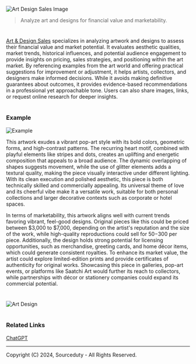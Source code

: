 ![Art   Design Sales Image](https://github.com/user-attachments/assets/8e76395a-eda6-4d62-ba1a-32640434d63b)

> Analyze art and designs for financial value and marketability.
#

[Art & Design Sales](https://chatgpt.com/g/g-6730e04ba6148190a6f78ab2c21d7dec-art-design-sales) specializes in analyzing artwork and designs to assess their financial value and market potential. It evaluates aesthetic qualities, market trends, historical influences, and potential audience engagement to provide insights on pricing, sales strategies, and positioning within the art market. By referencing examples from the art world and offering practical suggestions for improvement or adjustment, it helps artists, collectors, and designers make informed decisions. While it avoids making definitive guarantees about outcomes, it provides evidence-based recommendations in a professional yet approachable tone. Users can also share images, links, or request online research for deeper insights.

#
### Example

![Example](https://github.com/user-attachments/assets/4089cf87-03f8-432e-852c-4136e71466de)

This artwork exudes a vibrant pop-art style with its bold colors, geometric forms, and high-contrast patterns. The recurring heart motif, combined with playful elements like stripes and dots, creates an uplifting and energetic composition that appeals to a broad audience. The dynamic overlapping of shapes suggests movement, while the use of glitter elements adds a textural quality, making the piece visually interactive under different lighting. With its clean execution and polished aesthetic, this piece is both technically skilled and commercially appealing. Its universal theme of love and its cheerful vibe make it a versatile work, suitable for both personal collections and larger decorative contexts such as corporate or hotel spaces.

In terms of marketability, this artwork aligns well with current trends favoring vibrant, feel-good designs. Original pieces like this could be priced between $3,000 to $7,000, depending on the artist's reputation and the size of the work, while high-quality reproductions could sell for $50-$300 per piece. Additionally, the design holds strong potential for licensing opportunities, such as merchandise, greeting cards, and home décor items, which could generate consistent royalties. To enhance its market value, the artist could explore limited-edition prints and provide certificates of authenticity for original works. Showcasing this piece in galleries, pop-art events, or platforms like Saatchi Art would further its reach to collectors, while partnerships with décor or stationery companies could expand its commercial potential.

#
![Art   Design](https://github.com/user-attachments/assets/b7e6dd25-9f34-4f0e-bc15-62591e342f83)

#
### Related Links

[ChatGPT](https://github.com/sourceduty/ChatGPT/tree/main)

***
Copyright (C) 2024, Sourceduty - All Rights Reserved.
